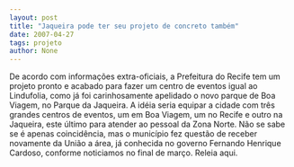 ```yaml
---
layout: post
title: "Jaqueira pode ter seu projeto de concreto também"
date: 2007-04-27
tags: projeto
author: None
---
```

De acordo com informações extra-oficiais, a Prefeitura do Recife&nbsp;tem um projeto pronto e acabado para fazer um centro de eventos igual ao Lindufolia, como já foi carinhosamente apelidado o novo parque de Boa Viagem,&nbsp;no Parque da Jaqueira.
A idéia seria equipar a cidade com três grandes centros de eventos, um em Boa Viagem, um no Recife e outro na Jaqueira, este último para atender ao pessoal da Zona Norte.
Não se sabe se é apenas coincidência, mas o município fez questão de receber novamente da União a área, já conhecida no governo Fernando Henrique Cardoso, conforme noticiamos no final de março. Releia aqui. 